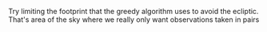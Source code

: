 Try limiting the footprint that the greedy algorithm uses to avoid the ecliptic. That's area of the sky where we really only want observations taken in pairs

